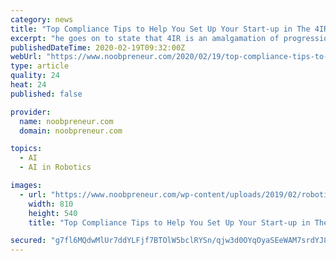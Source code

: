 ```yaml
---
category: news
title: "Top Compliance Tips to Help You Set Up Your Start-up in The 4IR Era"
excerpt: "he goes on to state that 4IR is an amalgamation of progressions in artificial intelligence (AI) and machine learning, robotics, the Internet of Things (IoT), 3D printing, genetic engineering, and quantum computing. What to do to ensure your start-up is compliant with the state and federal legal necessities It is essential to ensure that your ..."
publishedDateTime: 2020-02-19T09:32:00Z
webUrl: "https://www.noobpreneur.com/2020/02/19/top-compliance-tips-to-help-you-set-up-your-start-up-in-the-4ir-era/"
type: article
quality: 24
heat: 24
published: false

provider:
  name: noobpreneur.com
  domain: noobpreneur.com

topics:
  - AI
  - AI in Robotics

images:
  - url: "https://www.noobpreneur.com/wp-content/uploads/2019/02/robotic-expo-Moscow.jpg"
    width: 810
    height: 540
    title: "Top Compliance Tips to Help You Set Up Your Start-up in The 4IR Era"

secured: "g7fl6MQdwMlUr7ddYLFjf7BTOlW5bclRYSn/qjw3d0OYqOyaSEeWAM7srdYJ8jhU/N5YpIKiFAWnS6vp2nJhsNv4v8RSakGv2qBQEUcnQjZUVoT4ppJyWYdtMYrd8NGlSz1xVdkHiQ6hHpDetI3ia+9qJ+Zy4trNa8YCPDkoU0cYGmPIklVt3s9tgFxUrhzxBKFP6Uy+LhKz1rzi3tMdpTBsInTPmg3uH4aWZ3ZG9HiOz8VVWAEeOxc84vS5wobyXvvNVxCP9ygVoDD7RNgn4ADk5+eRwFku4bwg9AZ+nj46k3Q9XUEOTSmqvQS1fqs9GoySEzgzR1eSC0hxBZgHgp6sDCy3py3G9W4/Bf6wmWRSg/tRFtaSwDqQ1unSFW7R5A/dETC516gOzO1tdN4G0BNftp4pQvIwRfRznaEmjgz459Y7bo2O8A3wwEl+QhFMBqfFpHxOccR5p8DW83kQ7GJRMK6D6culYqucYveHwUk=;IzQJi4l7zSY6/jKSnuFIig=="
---
```


